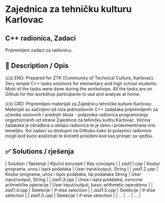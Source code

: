 # Zajednica za tehničku kulturu Karlovac
## C++ radionica, Zadaci

Pripremljeni zadaci za radionicu.

## 📕 Description / Opis
🇬🇧 ENG:
Prepared for ZTK (Community of Technical Culture, Karlovac). Very simple C++ tasks solutions for elementary and high school students. Most of the tasks were done during the workshops. All the tasks are on Github for the workshop participants to use and analyse at home.

🇭🇷 CRO:
Pripremljeni materijali za Zajednicu tehničke kulture Karlovac. Materijali su sačinjeni od niza jednostavnih C++ zadataka pripremljenih za učenike osnovnih i srednjih škola - polaznika radionica programiranja orgazniziranih od strane Zajednice za tehničku kultru Karlovac. Većina zadataka je obrađena u sklopu radionica te je tamo i prokomentirana vrlo temeljito. Svi zadaci su dostupni na Githubu kako bi polaznici radionice mogli kod kuće analizirati te koristiti priloženi kod kao primjer za vježbu.

## ✅ Solutions / rješenja

| Solution / Rješenje | Ključni koncepti | Key concepts |
| *zad1.1.cpp* | Kostur programa, unos i ispis podataka | User input/output, String |
| *zad1.2.cpp* | Kostur programa, unos i ispis podataka, tip podataka String | User input/output, String |
| *zad1.3.cpp* | Unos i ispis podataka, osnovne aritmetičke operacije | User input/output, basic arithmetic operations |
| *zad1.4.cpp* | Selekcije | if-else selection |
| *zad1.5.cpp* | Selekcije | if-else selection |
| *zad1.5.cpp* | Selekcije | if-else selection |
| ... | ... | ... |
